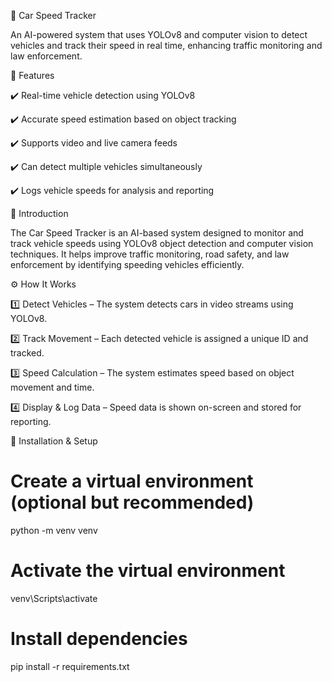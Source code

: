 🚗 Car Speed Tracker

An AI-powered system that uses YOLOv8 and computer vision to detect vehicles and track their speed in real time, enhancing traffic monitoring and law enforcement.

📌 Features

✔️ Real-time vehicle detection using YOLOv8

✔️ Accurate speed estimation based on object tracking

✔️ Supports video and live camera feeds

✔️ Can detect multiple vehicles simultaneously

✔️ Logs vehicle speeds for analysis and reporting

📝 Introduction

The Car Speed Tracker is an AI-based system designed to monitor and track vehicle speeds using YOLOv8 object detection and computer vision techniques.
It helps improve traffic monitoring, road safety, and law enforcement by identifying speeding vehicles efficiently.

⚙️ How It Works

1️⃣ Detect Vehicles – The system detects cars in video streams using YOLOv8.

2️⃣ Track Movement – Each detected vehicle is assigned a unique ID and tracked.

3️⃣ Speed Calculation – The system estimates speed based on object movement and time.

4️⃣ Display & Log Data – Speed data is shown on-screen and stored for reporting.


🔧 Installation & Setup

# Create a virtual environment (optional but recommended)

python -m venv venv

# Activate the virtual environment

venv\Scripts\activate 

# Install dependencies

pip install -r requirements.txt


